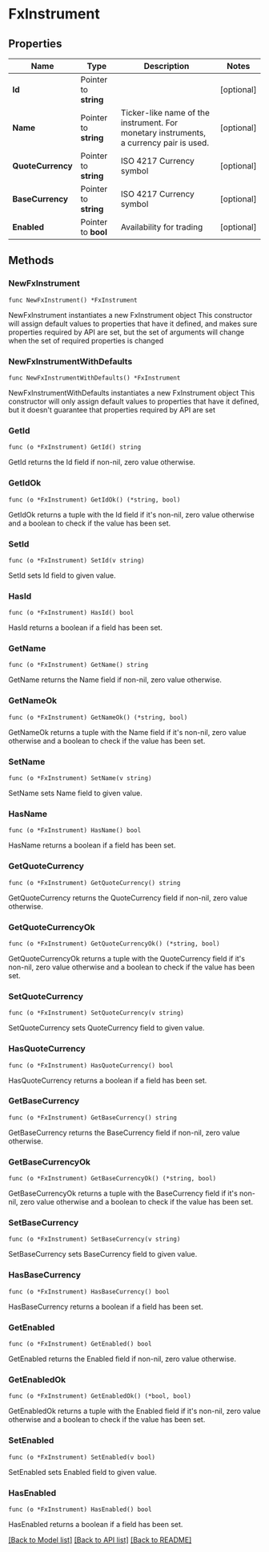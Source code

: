 # FxInstrument

## Properties

Name | Type | Description | Notes
------------ | ------------- | ------------- | -------------
**Id** | Pointer to **string** |  | [optional] 
**Name** | Pointer to **string** | Ticker-like name of the instrument. For monetary instruments, a currency pair is used. | [optional] 
**QuoteCurrency** | Pointer to **string** | ISO 4217 Currency symbol | [optional] 
**BaseCurrency** | Pointer to **string** | ISO 4217 Currency symbol | [optional] 
**Enabled** | Pointer to **bool** | Availability for trading | [optional] 

## Methods

### NewFxInstrument

`func NewFxInstrument() *FxInstrument`

NewFxInstrument instantiates a new FxInstrument object
This constructor will assign default values to properties that have it defined,
and makes sure properties required by API are set, but the set of arguments
will change when the set of required properties is changed

### NewFxInstrumentWithDefaults

`func NewFxInstrumentWithDefaults() *FxInstrument`

NewFxInstrumentWithDefaults instantiates a new FxInstrument object
This constructor will only assign default values to properties that have it defined,
but it doesn't guarantee that properties required by API are set

### GetId

`func (o *FxInstrument) GetId() string`

GetId returns the Id field if non-nil, zero value otherwise.

### GetIdOk

`func (o *FxInstrument) GetIdOk() (*string, bool)`

GetIdOk returns a tuple with the Id field if it's non-nil, zero value otherwise
and a boolean to check if the value has been set.

### SetId

`func (o *FxInstrument) SetId(v string)`

SetId sets Id field to given value.

### HasId

`func (o *FxInstrument) HasId() bool`

HasId returns a boolean if a field has been set.

### GetName

`func (o *FxInstrument) GetName() string`

GetName returns the Name field if non-nil, zero value otherwise.

### GetNameOk

`func (o *FxInstrument) GetNameOk() (*string, bool)`

GetNameOk returns a tuple with the Name field if it's non-nil, zero value otherwise
and a boolean to check if the value has been set.

### SetName

`func (o *FxInstrument) SetName(v string)`

SetName sets Name field to given value.

### HasName

`func (o *FxInstrument) HasName() bool`

HasName returns a boolean if a field has been set.

### GetQuoteCurrency

`func (o *FxInstrument) GetQuoteCurrency() string`

GetQuoteCurrency returns the QuoteCurrency field if non-nil, zero value otherwise.

### GetQuoteCurrencyOk

`func (o *FxInstrument) GetQuoteCurrencyOk() (*string, bool)`

GetQuoteCurrencyOk returns a tuple with the QuoteCurrency field if it's non-nil, zero value otherwise
and a boolean to check if the value has been set.

### SetQuoteCurrency

`func (o *FxInstrument) SetQuoteCurrency(v string)`

SetQuoteCurrency sets QuoteCurrency field to given value.

### HasQuoteCurrency

`func (o *FxInstrument) HasQuoteCurrency() bool`

HasQuoteCurrency returns a boolean if a field has been set.

### GetBaseCurrency

`func (o *FxInstrument) GetBaseCurrency() string`

GetBaseCurrency returns the BaseCurrency field if non-nil, zero value otherwise.

### GetBaseCurrencyOk

`func (o *FxInstrument) GetBaseCurrencyOk() (*string, bool)`

GetBaseCurrencyOk returns a tuple with the BaseCurrency field if it's non-nil, zero value otherwise
and a boolean to check if the value has been set.

### SetBaseCurrency

`func (o *FxInstrument) SetBaseCurrency(v string)`

SetBaseCurrency sets BaseCurrency field to given value.

### HasBaseCurrency

`func (o *FxInstrument) HasBaseCurrency() bool`

HasBaseCurrency returns a boolean if a field has been set.

### GetEnabled

`func (o *FxInstrument) GetEnabled() bool`

GetEnabled returns the Enabled field if non-nil, zero value otherwise.

### GetEnabledOk

`func (o *FxInstrument) GetEnabledOk() (*bool, bool)`

GetEnabledOk returns a tuple with the Enabled field if it's non-nil, zero value otherwise
and a boolean to check if the value has been set.

### SetEnabled

`func (o *FxInstrument) SetEnabled(v bool)`

SetEnabled sets Enabled field to given value.

### HasEnabled

`func (o *FxInstrument) HasEnabled() bool`

HasEnabled returns a boolean if a field has been set.


[[Back to Model list]](../README.md#documentation-for-models) [[Back to API list]](../README.md#documentation-for-api-endpoints) [[Back to README]](../README.md)


